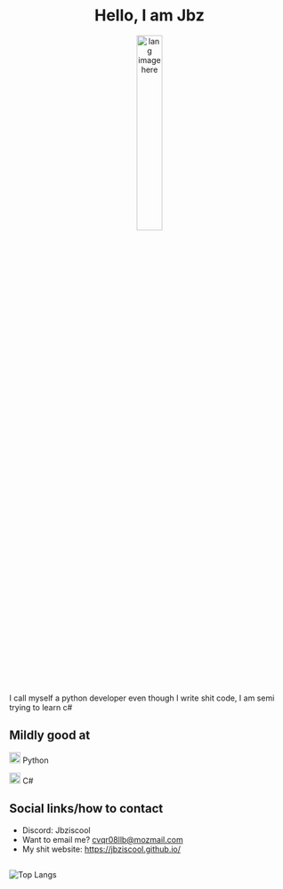 <h1 align="center">Hello, I am Jbz</h1>

<p align="center"><img width="30%" src="https://github.com/alansmathew/alansmathew/raw/master/lang.gif" alt="lang image here" /></p>


<p>I call myself a python developer even though I write shit code, I am semi trying to learn c#</p>

## Mildly good at

<img width="20" src="https://external-content.duckduckgo.com/iu/?u=https%3A%2F%2Flogos-download.com%2Fwp-content%2Fuploads%2F2016%2F10%2FPython_logo_icon.png&f=1&nofb=1" /> Python

<img width="20" src="https://i.imgur.com/1WcR1qE.png" /> C#


## Social links/how to contact
- Discord: Jbziscool
- Want to email me? cvqr08llb@mozmail.com
- My shit website: https://jbziscool.github.io/

## 

![Top Langs](https://github-readme-stats.vercel.app/api/top-langs/?username=Jbziscool&theme=github_dark&layout=compact&border_color=4C8EDA&card_width=445&border_radius=12)
